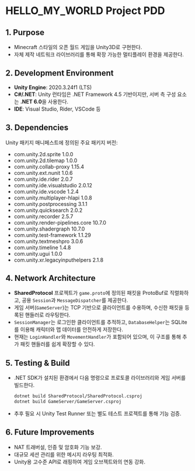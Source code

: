 # HELLO_MY_WORLD Project PDD

## 1. Purpose
- Minecraft 스타일의 오픈 월드 게임을 Unity3D로 구현한다.
- 자체 제작 네트워크 라이브러리를 통해 확장 가능한 멀티플레이 환경을 제공한다.

## 2. Development Environment
- **Unity Engine**: 2020.3.24f1 (LTS)
- **C#/.NET**: Unity 런타임은 .NET Framework 4.5 기반이지만, 서버 측 구성 요소는 **.NET 6.0**을 사용한다.
- **IDE**: Visual Studio, Rider, VSCode 등

## 3. Dependencies
Unity 패키지 매니페스트에 정의된 주요 패키지 버전:
- com.unity.2d.sprite 1.0.0
- com.unity.2d.tilemap 1.0.0
- com.unity.collab-proxy 1.15.4
- com.unity.ext.nunit 1.0.6
- com.unity.ide.rider 2.0.7
- com.unity.ide.visualstudio 2.0.12
- com.unity.ide.vscode 1.2.4
- com.unity.multiplayer-hlapi 1.0.8
- com.unity.postprocessing 3.1.1
- com.unity.quicksearch 2.0.2
- com.unity.recorder 2.5.7
- com.unity.render-pipelines.core 10.7.0
- com.unity.shadergraph 10.7.0
- com.unity.test-framework 1.1.29
- com.unity.textmeshpro 3.0.6
- com.unity.timeline 1.4.8
- com.unity.ugui 1.0.0
- com.unity.xr.legacyinputhelpers 2.1.8

## 4. Network Architecture
- **SharedProtocol** 프로젝트가 `game.proto`에 정의된 패킷을 ProtoBuf로 직렬화하고, 공용 `Session`과 `MessageDispatcher`를 제공한다.
- 게임 서버(`GameServer`)는 TCP 기반으로 클라이언트를 수용하며, 수신한 패킷을 등록된 핸들러로 라우팅한다.
- `SessionManager`는 로그인한 클라이언트를 추적하고, `DatabaseHelper`는 SQLite를 이용해 캐릭터와 맵 데이터를 안전하게 저장한다.
- 현재는 `LoginHandler`와 `MovementHandler`가 포함되어 있으며, 이 구조를 통해 추가 패킷 핸들러를 쉽게 확장할 수 있다.

## 5. Testing & Build
- .NET SDK가 설치된 환경에서 다음 명령으로 프로토콜 라이브러리와 게임 서버를 빌드한다.
  ```bash
  dotnet build SharedProtocol/SharedProtocol.csproj
  dotnet build GameServer/GameServer.csproj
  ```
- 추후 필요 시 Unity Test Runner 또는 별도 테스트 프로젝트를 통해 기능 검증.

## 6. Future Improvements
- NAT 트래버설, 인증 및 암호화 기능 보강.
- 대규모 세션 관리를 위한 메시지 라우팅 최적화.
- Unity용 고수준 API로 래핑하여 게임 오브젝트와의 연동 강화.
